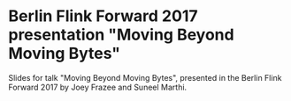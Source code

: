 # Berlin Flink Forward 2017 presentation "Moving Beyond Moving Bytes" 

Slides for talk "Moving Beyond Moving Bytes", presented in the
Berlin Flink Forward 2017 by Joey Frazee and Suneel Marthi.
